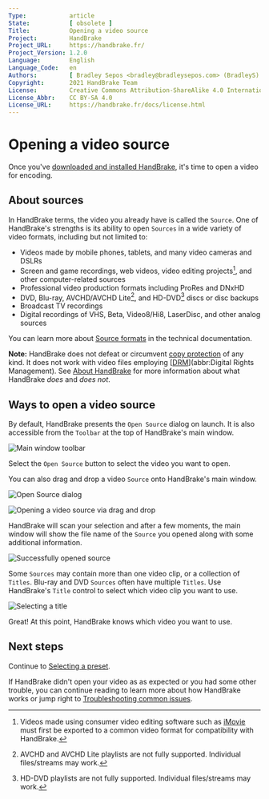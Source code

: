 ```yaml
---
Type:            article
State:           [ obsolete ]
Title:           Opening a video source
Project:         HandBrake
Project_URL:     https://handbrake.fr/
Project_Version: 1.2.0
Language:        English
Language_Code:   en
Authors:         [ Bradley Sepos <bradley@bradleysepos.com> (BradleyS) ]
Copyright:       2021 HandBrake Team
License:         Creative Commons Attribution-ShareAlike 4.0 International
License_Abbr:    CC BY-SA 4.0
License_URL:     https://handbrake.fr/docs/license.html
---
```


Opening a video source
======================

Once you've [downloaded and installed HandBrake](../get-handbrake/download-and-install.html), it's time to open a video for encoding.

## About sources

In HandBrake terms, the video you already have is called the `Source`. One of HandBrake's strengths is its ability to open `Sources` in a wide variety of video formats, including but not limited to:

- Videos made by mobile phones, tablets, and many video cameras and DSLRs
- Screen and game recordings, web videos, video editing projects[^consumer-editor-export], and other computer-related sources
- Professional video production formats including ProRes and DNxHD
- DVD, Blu-ray, AVCHD/AVCHD Lite[^avchd-partial-support], and HD-DVD[^hddvd-partial-support] discs or disc backups
- Broadcast TV recordings
- Digital recordings of VHS, Beta, Video8/Hi8, LaserDisc, and other analog sources

You can learn more about [Source formats](../technical/source-formats.html) in the technical documentation.

**Note:** HandBrake does not defeat or circumvent [copy protection](https://en.wikipedia.org/wiki/Copy_protection) of any kind. It does not work with video files employing [[DRM](https://en.wikipedia.org/wiki/Digital_rights_management)](abbr:Digital Rights Management). See [About HandBrake](../introduction/about.html) for more information about what HandBrake *does* and *does not*.

## Ways to open a video source

By default, HandBrake presents the `Open Source` dialog on launch. It is also accessible from the `Toolbar` at the top of HandBrake's main window.

<!-- .system-linux -->

<!-- TODO: Linux figures. -->

<!-- /.system-linux -->
<!-- .system-macos -->

![Main window toolbar](../../images/mac/toolbar-1.1.0.png "The Toolbar provides easy access to HandBrake's most common functions.")

<!-- /.system-macos -->
<!-- .system-windows -->

<!-- TODO: Windows figures. -->

<!-- /.system-windows -->

Select the `Open Source` button to select the video you want to open.

You can also drag and drop a video `Source` onto HandBrake's main window.

<!-- .system-linux -->

<!-- TODO: Linux figures. -->

<!-- /.system-linux -->
<!-- .system-macos -->

![Open Source dialog](../../images/mac/open-source-dialog-1.1.0.png "The Open Source dialog allows you to browse your files for a video to open.")

![Opening a video source via drag and drop](../../images/mac/open-source-drag-drop-1.1.0.png "In addition to the Open Source dialog, you may also open a video by dragging it to HandBrake's main window.")

<!-- /.system-macos -->
<!-- .system-windows -->

<!-- TODO: Windows figures. -->

<!-- /.system-windows -->

HandBrake will scan your selection and after a few moments, the main window will show the file name of the `Source` you opened along with some additional information.

<!-- .system-linux -->

<!-- TODO: Linux figures. -->

<!-- /.system-linux -->
<!-- .system-macos -->

![Successfully opened source](../../images/mac/open-source-success-1.1.0.png "HandBrake's main window after sucessfully opening a source.")

<!-- /.system-macos -->
<!-- .system-windows -->

<!-- TODO: Windows figures. -->

<!-- /.system-windows -->

Some `Sources` may contain more than one video clip, or a collection of `Titles`. Blu-ray and DVD `Sources` often have multiple `Titles`. Use HandBrake's `Title` control to select which video clip you want to use.

<!-- .system-linux -->

<!-- TODO: Linux figures. -->

<!-- /.system-linux -->
<!-- .system-macos -->

![Selecting a title](../../images/mac/title-selection-1.1.0.png "Some sources may contain more than one video clip. The title control lets you select which video clip you want to use.")

<!-- /.system-macos -->
<!-- .system-windows -->

<!-- TODO: Windows figures. -->

<!-- /.system-windows -->

Great! At this point, HandBrake knows which video you want to use.

<!-- .continue -->

## Next steps

<!-- .success -->

Continue to [Selecting a preset](select-preset.html).

<!-- /.success -->
<!-- .fail -->

If HandBrake didn't open your video as as expected or you had some other trouble, you can continue reading to learn more about how HandBrake works or jump right to [Troubleshooting common issues](../help/troubleshooting-common-issues.html).

<!-- /.fail -->

<!-- /.continue -->

[^consumer-editor-export]: Videos made using consumer video editing software such as [iMovie](https://www.apple.com/mac/imovie/) must first be exported to a common video format for compatibility with HandBrake.

[^avchd-partial-support]: AVCHD and AVCHD Lite playlists are not fully supported. Individual files/streams may work.

[^hddvd-partial-support]: HD-DVD playlists are not fully supported. Individual files/streams may work.
